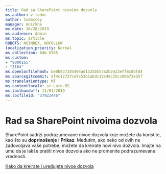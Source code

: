 ```yaml
---
title: Rad sa SharePoint nivoima dozvola
ms.author: v-todmc
author: todmccoy
manager: mnirkhe
ms.date: 10/28/2019
ms.audience: Admin
ms.topic: article
ROBOTS: NOINDEX, NOFOLLOW
localization_priority: Normal
ms.collection: Adm_O365
ms.custom:
- "9000165"
- "3164"
ms.openlocfilehash: be0b9373d5494ad1325b557a2b2e23eff8c8bfd4
ms.sourcegitcommit: df4c12727ce9c53b1abdc13c48c25cc00b73eb57
ms.translationtype: MT
ms.contentlocale: sr-Latn-RS
ms.lasthandoff: 11/01/2019
ms.locfileid: "37922446"
---
```

# <a name="working-with-sharepoint-permission-levels"></a>Rad sa SharePoint nivoima dozvola

SharePoint sadrži podrazumevane nivoe dozvola koje možete da koristite, kao što su **doprinošenje** i **Prikaz**. Međutim, ako neko od ovih ne zadovoljava vaše potrebe, možete da kreirate novi nivo dozvola. Imajte na umu da je lakše pratiti nivoe dozvola ako ne promenite podrazumevane vrednosti.

[Kako da kreirate i uređujete nivoe dozvola](https://docs.microsoft.com/sharepoint/how-to-create-and-edit-permission-levels)